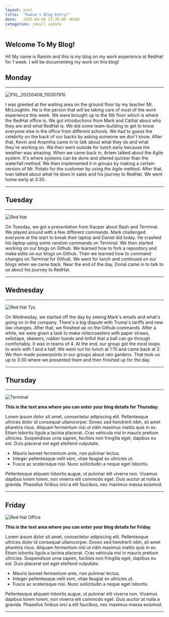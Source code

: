 ```yaml
---
layout: post
title:  "Ramim's Blog Entry!"
date:   2025-04-08 13:35:00 +0100
categories: jekyll update
---
```


## Welcome To My Blog!
Hi! My name is Ramim and this is my blog on my work experience at RedHat for 1 week. 
I will be documenting my work on this blog!





## Monday


---


![PXL_20250408_110307910](https://github.com/user-attachments/assets/bc97e915-b1af-4e82-90c1-41649b846095)


I was greeted at the waiting area on the ground floor by my teacher Mr. McLoughlin. He is the person that will be taking care of most of the work experience this week. We were brought up to the 5th floor which is where the RedHat office is. We got introductions from Mark and Cathal about who they are and what RedHat is. We did some team-building to get to know everyone else in the office from different schools. We had to guess the celebrity on the back of our backs by asking someone we don't know. After that, Kevin and Anamiha came in to talk about what they do and what they're working on. We then went outside for lunch early because the weather was amazing. When we came back in, Artem talked about the Agile system. It's where systems can be done and altered quicker than the waterfall method. We then implemented it in groups by making a certain version of Mr. Potato for the customer by using the Agile method. After that, Ivan talked about what he does in sales and his journey to RedHat. We went home early at 3:30.


---


## Tuesday


---


![Red Hat](https://media.licdn.com/dms/image/sync/v2/D4E27AQG0k7J11PhVrA/articleshare-shrink_800/articleshare-shrink_800/0/1715854575117?e=2147483647&v=beta&t=p90eVR4DoE3f_dLfR9lHtLAVEG56CL9iItgiYbWf0yU "Red Hat Waterford")

On Tuesday, we got a presentation from Kacper about Bash and Terminal. We played around with a few different commands. Mark challenged everyone at the start to break their laptop and Daniel did today. He crashed his laptop using some random commands on Terminal. We then started working on our blogs on Github. We learned how to fork a repository and make edits on our blogs on Github. Then we learned how to command changes on Terminal for Github. We went for lunch and continued on our blogs when we came back. Near the end of the day, Donal came in to talk to us about his journey to RedHat. 


---


## Wednesday


---


![Red Hat Tys](https://media.licdn.com/dms/image/D4E12AQGU2MRA1t_flw/article-cover_image-shrink_720_1280/0/1669889882460?e=2147483647&v=beta&t=2iisPY76v14iDs2r6ruxcI0rKQ5a51bWC5Ted8bh6Fc "Red Hat TYs")

On Wednesday, we started off the day by seeing Mark's emails and what's going on in the company. There's a big dispute with Trump's tariffs and new law changes. After that, we finished up on the Github commands. After a while, we were given a task to make rollercoasters with paper straws, sellotape, skewers, rubber bands and tinfoil that a ball can go through comfortably. It was in teams of 4. At the end, our group got the most loops to work with 1 and a half. We went out for lunch at 1:15 and came back at 2. We then made powerpoints in our groups about rain gardens. That took us up to 3:30 where we presented them and then finished up for the day.



---


## Thursday


---


![Terminal](https://helpdeskgeek.com/wp-content/pictures/2023/01/preview-media-0-Title-Image.jpg "Terminal")

**This is the text area where you can enter your blog details for Thursday**.

Lorem ipsum dolor sit amet, consectetur adipiscing elit. Pellentesque ultrices dolor id consequat ullamcorper. Donec sed hendrerit nibh, sit amet pharetra risus. Aliquam fermentum nisi ut nibh maximus mattis quis in ex. Etiam lobortis ligula a lacinia placerat. Cras vehicula nisi in mauris pretium ultricies. Suspendisse urna sapien, facilisis non fringilla eget, dapibus eu est. Duis placerat est eget eleifend vulputate. 

* Mauris laoreet fermentum ante, non pulvinar lectus. 
* Integer pellentesque velit sem, vitae feugiat ex ultricies ut. 
* Fusce ac scelerisque nisi. Nunc sollicitudin a neque eget lobortis. 

Pellentesque aliquam lobortis augue, ut pulvinar elit viverra non. Vivamus dapibus lorem lorem, non viverra elit commodo eget. Duis auctor at nulla a gravida. Phasellus finibus orci a elit faucibus, nec maximus massa euismod.

---


## Friday

![Red Hat Office](https://github.blog/wp-content/uploads/2023/10/Collaboration-DarkMode-2.png?resize=1200%2C630 "Github")

**This is the text area where you can enter your blog details for Friday**.

Lorem ipsum dolor sit amet, consectetur adipiscing elit. Pellentesque ultrices dolor id consequat ullamcorper. Donec sed hendrerit nibh, sit amet pharetra risus. Aliquam fermentum nisi ut nibh maximus mattis quis in ex. Etiam lobortis ligula a lacinia placerat. Cras vehicula nisi in mauris pretium ultricies. Suspendisse urna sapien, facilisis non fringilla eget, dapibus eu est. Duis placerat est eget eleifend vulputate. 

* Mauris laoreet fermentum ante, non pulvinar lectus. 
* Integer pellentesque velit sem, vitae feugiat ex ultricies ut. 
* Fusce ac scelerisque nisi. Nunc sollicitudin a neque eget lobortis. 

Pellentesque aliquam lobortis augue, ut pulvinar elit viverra non. Vivamus dapibus lorem lorem, non viverra elit commodo eget. Duis auctor at nulla a gravida. Phasellus finibus orci a elit faucibus, nec maximus massa euismod.

---
